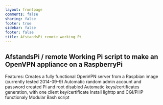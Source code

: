 ```yaml
---
layout: frontpage
comments: false
sharing: false
footer: true
sidebar: false
footer: false
title: AfstandsPi remote working Pi
---
```

## AfstandsPi / remote Working Pi script to make an OpenVPN appliance on a RaspberryPi

Features:
Creates a fully functional OpenVPN server from a Raspbian image (currently tested 2014-09-9)
Automatic random admin account and password created
Pi and root disabled
Automatic keys/certificates generation, with one client key/certificate
Install lighttp and CGI/PHP functionaly 
Modular Bash script

